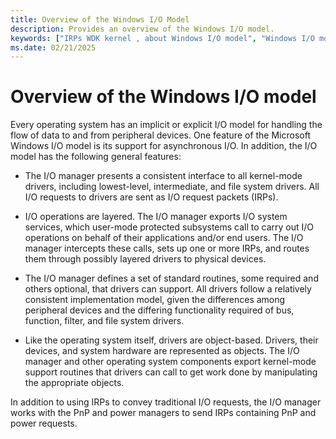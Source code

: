 ```yaml
---
title: Overview of the Windows I/O Model
description: Provides an overview of the Windows I/O model.
keywords: ["IRPs WDK kernel , about Windows I/O model", "Windows I/O model WDK", "I/O WDK kernel , model"]
ms.date: 02/21/2025
---
```


# Overview of the Windows I/O model

Every operating system has an implicit or explicit I/O model for handling the flow of data to and from peripheral devices. One feature of the Microsoft Windows I/O model is its support for asynchronous I/O. In addition, the I/O model has the following general features:

- The I/O manager presents a consistent interface to all kernel-mode drivers, including lowest-level, intermediate, and file system drivers. All I/O requests to drivers are sent as I/O request packets (IRPs).

- I/O operations are layered. The I/O manager exports I/O system services, which user-mode protected subsystems call to carry out I/O operations on behalf of their applications and/or end users. The I/O manager intercepts these calls, sets up one or more IRPs, and routes them through possibly layered drivers to physical devices.

- The I/O manager defines a set of standard routines, some required and others optional, that drivers can support. All drivers follow a relatively consistent implementation model, given the differences among peripheral devices and the differing functionality required of bus, function, filter, and file system drivers.

- Like the operating system itself, drivers are object-based. Drivers, their devices, and system hardware are represented as objects. The I/O manager and other operating system components export kernel-mode support routines that drivers can call to get work done by manipulating the appropriate objects.

In addition to using IRPs to convey traditional I/O requests, the I/O manager works with the PnP and power managers to send IRPs containing PnP and power requests.
